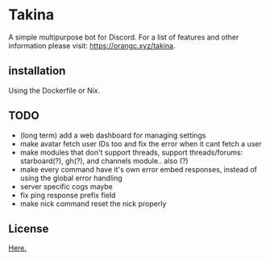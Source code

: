 # Takina
A simple multipurpose bot for Discord.
For a list of features and other information please visit: https://orangc.xyz/takina.

## installation
Using the Dockerfile or Nix.

## TODO
- (long term) add a web dashboard for managing settings
- make avatar fetch user IDs too and fix the error when it cant fetch a user
- make modules that don't support threads, support threads/forums: starboard(?), gh(?), and channels module.. also (?)
- make every command have it's own error embed responses, instead of using the global error handling
- server specific cogs maybe
- fix ping response prefix field
- make nick command reset the nick properly

## License
[Here.](./LICENSE)